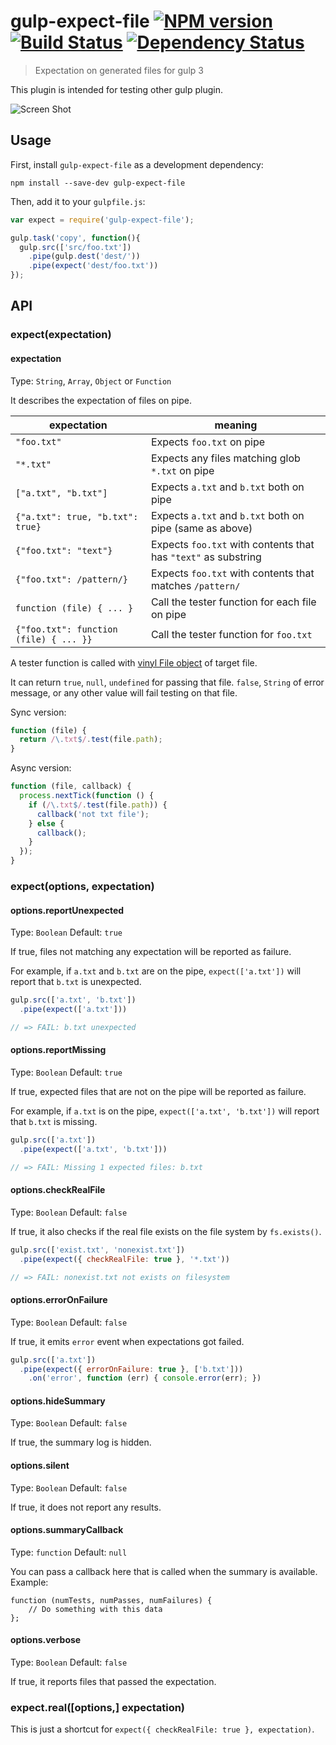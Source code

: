 # gulp-expect-file [![NPM version][npm-image]][npm-url] [![Build Status][travis-image]][travis-url] [![Dependency Status][daviddm-image]][daviddm-url]
> Expectation on generated files for gulp 3

This plugin is intended for testing other gulp plugin.

![Screen Shot](http://kotas.github.io/gulp-expect-file/screenshot.png)

## Usage

First, install `gulp-expect-file` as a development dependency:

```shell
npm install --save-dev gulp-expect-file
```

Then, add it to your `gulpfile.js`:

```js
var expect = require('gulp-expect-file');

gulp.task('copy', function(){
  gulp.src(['src/foo.txt'])
    .pipe(gulp.dest('dest/'))
    .pipe(expect('dest/foo.txt'))
});
```

## API

### expect(expectation)

#### expectation
Type: `String`, `Array`, `Object` or `Function`

It describes the expectation of files on pipe.

| expectation | meaning |
| ----------- | ------- |
| `"foo.txt"` | Expects `foo.txt` on pipe |
| `"*.txt"`   | Expects any files matching glob `*.txt` on pipe |
| `["a.txt", "b.txt"]` | Expects `a.txt` and `b.txt` both on pipe |
| `{"a.txt": true, "b.txt": true}` | Expects `a.txt` and `b.txt` both on pipe (same as above) |
| `{"foo.txt": "text"}` | Expects `foo.txt` with contents that has `"text"` as substring  |
| `{"foo.txt": /pattern/}` | Expects `foo.txt` with contents that matches `/pattern/` |
| `function (file) { ... }` | Call the tester function for each file on pipe |
| `{"foo.txt": function (file) { ... }}` | Call the tester function for `foo.txt` |

A tester function is called with [vinyl File object](https://github.com/wearefractal/vinyl) of target file.

It can return `true`, `null`, `undefined` for passing that file. `false`, `String` of error message, or any other value will fail testing on that file.

Sync version:
```js
function (file) {
  return /\.txt$/.test(file.path);
}
```

Async version:
```js
function (file, callback) {
  process.nextTick(function () {
    if (/\.txt$/.test(file.path)) {
      callback('not txt file');
    } else {
      callback();
    }
  });
}
```

### expect(options, expectation)

#### options.reportUnexpected
Type: `Boolean`
Default: `true`

If true, files not matching any expectation will be reported as failure.

For example, if `a.txt` and `b.txt` are on the pipe, `expect(['a.txt'])` will report that `b.txt` is unexpected.

```js
gulp.src(['a.txt', 'b.txt'])
  .pipe(expect(['a.txt']))

// => FAIL: b.txt unexpected
```

#### options.reportMissing
Type: `Boolean`
Default: `true`

If true, expected files that are not on the pipe will be reported as failure.

For example, if `a.txt` is on the pipe, `expect(['a.txt', 'b.txt'])` will report that `b.txt` is missing.

```js
gulp.src(['a.txt'])
  .pipe(expect(['a.txt', 'b.txt']))

// => FAIL: Missing 1 expected files: b.txt
```

#### options.checkRealFile
Type: `Boolean`
Default: `false`

If true, it also checks if the real file exists on the file system by `fs.exists()`.

```js
gulp.src(['exist.txt', 'nonexist.txt'])
  .pipe(expect({ checkRealFile: true }, '*.txt'))

// => FAIL: nonexist.txt not exists on filesystem
```

#### options.errorOnFailure
Type: `Boolean`
Default: `false`

If true, it emits `error` event when expectations got failed.

```js
gulp.src(['a.txt'])
  .pipe(expect({ errorOnFailure: true }, ['b.txt']))
    .on('error', function (err) { console.error(err); })
```

#### options.hideSummary

Type: `Boolean`
Default: `false`

If true, the summary log is hidden.

#### options.silent
Type: `Boolean`
Default: `false`

If true, it does not report any results.

#### options.summaryCallback

Type: `function`
Default: `null`

You can pass a callback here that is called when the summary is available. Example:

    function (numTests, numPasses, numFailures) {
        // Do something with this data
    };

#### options.verbose
Type: `Boolean`
Default: `false`

If true, it reports files that passed the expectation.

### expect.real([options,] expectation)

This is just a shortcut for `expect({ checkRealFile: true }, expectation)`.


[npm-url]: https://npmjs.org/package/gulp-expect-file
[npm-image]: https://badge.fury.io/js/gulp-expect-file.png
[travis-url]: https://travis-ci.org/kotas/gulp-expect-file
[travis-image]: https://travis-ci.org/kotas/gulp-expect-file.png?branch=master
[daviddm-url]: https://david-dm.org/kotas/gulp-expect-file
[daviddm-image]: https://david-dm.org/kotas/gulp-expect-file.png?theme=shields.io
